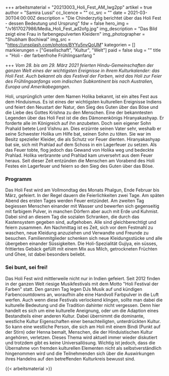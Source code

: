 +++
arbeitsmaterial = "20213003_Holi_Fest_AM_lwg2pp"
artikel = true
author = "Samira Lussi"
cc_licence = ""
cc_src = ""
date = 2021-03-30T04:00:00Z
description = "Die Chinderzytig berichtet über das Holi Fest - dessen Bedeutung und Ursprung"
fdw = false
hero_img = "/v1617027986/Media_Holi_Fest_ad2ofg.jpg"
img_description = "Das Bild zeigt eine Frau in farbengepulverten Kleidern"
img_photographer = "Shubham Bochiwal"
img_src = "https://unsplash.com/photos/BYYu5nvQoUM"
kategorien = []
markierungen = ["Gesellschaft", "Kultur", "Welt"]
paid = false
slug = ""
title = "Holi - der farbenfrohe Frühlingsanfang "

+++
_Vom 28. bis am 29. März 2021 feierten Hindu-Gemeinschaften der ganzen Welt eines der wichtigsten Ereignisse in ihrem Kulturkalender: das Holi Fest. Auch bekannt als das Festival der Farben, wird das Holi zur Feier des Frühlingsanfangs vom indischen Subkontinent bis nach Australien, Europa und Amerikabegangen._

Holi, ursprünglich unter dem Namen Holika bekannt, ist ein altes Fest aus dem Hinduismus. Es ist eines der wichtigsten kulturellen Ereignisse Indiens und feiert den Neustart der Natur, den Sieg des Guten über das Böse und die Liebe des Gottes Krishna zu den Menschen. Eine der bekanntesten Legenden über das Holi Fest ist die des Dämonenkönigs Hiranyakashyap. Er forderte alle im Königreich auf ihn anzubeten. Doch sein eigener Sohn Prahald betete Lord Vishnu an. Dies erzürnte seinen Vater sehr, weshalb er seine Schwester Holika um Hilfe bat, seinen Sohn zu töten. Sie war im Besitz spezieller Kleider, die als Schutz vor Feuer dienten. Hiranyakashyap bat sie, sich mit Prahlad auf dem Schoss in ein Lagerfeuer zu setzen. Als das Feuer tobte, flog jedoch das Gewand von Holika weg und bedeckte Prahlad. Holika verbrannte und Prahlad kam unversehrt aus dem Feuer heraus. Seit dieser Zeit entzünden die Menschen am Vorabend des Holi Festes ein Lagerfeuer und feiern so den Sieg des Guten über das Böse.

### Programm

Das Holi Fest wird am Vollmondtag des Monats Phalgun, Ende Februar bis März, gefeiert. In der Regel dauern die Feierlichkeiten zwei Tage. Am späten Abend des ersten Tages werden Feuer entzündet. Am zweiten Tag begiessen Menschen einander mit Wasser und bewerfen sich gegenseitig mit farbigem Pulver, in manchen Dörfern aber auch mit Erde und Kuhmist. Dabei sind an diesem Tag die sozialen Schranken, die durch das Kastensystem gegeben sind, aufgehoben. Alle sind gleichberechtigt und feiern zusammen. Am Nachmittag ist es Zeit, sich vor dem Festmahl zu waschen, neue Kleidung anzuziehen und Verwandte und Freunde zu besuchen. Familienmitglieder schenken sich neue Kleidungsstücke und alle übergeben einander Süssigkeiten. Die Holi-Spezialität Gujiya, ein süsses, frittiertes Gebäck gefüllt mit einem Mix aus Milch, getrockneten Früchten und Ghee, ist dabei besonders beliebt.

### Sei bunt, sei frei!

Das Holi Fest wird mittlerweile nicht nur in Indien gefeiert. Seit 2012 finden in der ganzen Welt riesige Musikfestivals mit dem Motto "Holi Festival der Farben" statt. Den ganzen Tag legen DJs Musik auf und kündigen Farbencountdowns an, woraufhin alle eine Handvoll Farbpulver in die Luft werfen. Auch wenn diese Festivals verlockend klingen, sollte man dabei die kulturelle Bedeutung und die Tradition dahinter nicht vergessen. Denn hier handelt es sich um eine kulturelle Aneignung, oder um die Adaption eines Bestandteils einer anderen Kultur. Dabei übernimmt die dominante, westliche Kultur Eigenschaften einer benachteiligten, unterdrückten Kultur. So kann eine westliche Person, die sich am Holi mit einem Bindi (Punkt auf der Stirn) oder Henna bemalt, Menschen, die der Hinduistischen Kultur angehören, verletzen. Dieses Thema wird aktuell immer wieder diskutiert und trotzdem gibt es keine Universallösung. Wichtig ist jedoch, dass die Übernahme von fremden kulturellen Elementen nicht als selbstverständlich hingenommen wird und die Teilnehmenden sich über die Auswirkungen ihres Handelns auf den betreffenden Kulturkreis bewusst sind.




{{< arbeitsmaterial >}}

